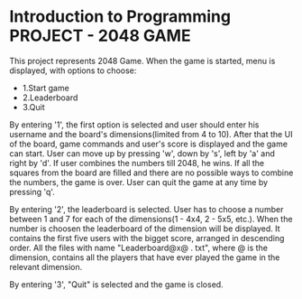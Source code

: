 # Introduction to Programming PROJECT - 2048 GAME
This project represents 2048 Game. 
When the game is started, menu is displayed, with options to choose:
- 1.Start game
- 2.Leaderboard
- 3.Quit

By entering '1', the first option is selected and user should enter his username and the board's dimensions(limited from 4 to 10). After that the UI of the board, game commands and user's score is displayed and the game can start. User can move up by pressing 'w', down by 's', left by 'a' and right by 'd'. If user combines the numbers till 2048, he wins. If all the squares from the board are filled and there are no possible ways to combine the numbers, the game is over. User can quit the game at any time by pressing 'q'. 

By entering '2', the leaderboard is selected. User has to choose a number between 1 and 7 for each of the dimensions(1 - 4x4, 2 - 5x5, etc.). When the number is choosen the leaderboard of the dimension will be displayed. It contains the first five users with the bigget score, arranged in descending order. All the files with name "Leaderboard@x@ . txt", where @ is the dimension, contains all the players that have ever played the game in the relevant dimension.

By entering '3', "Quit" is selected and the game is closed.
